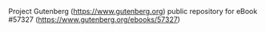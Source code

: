 Project Gutenberg (https://www.gutenberg.org) public repository for
eBook #57327 (https://www.gutenberg.org/ebooks/57327)
